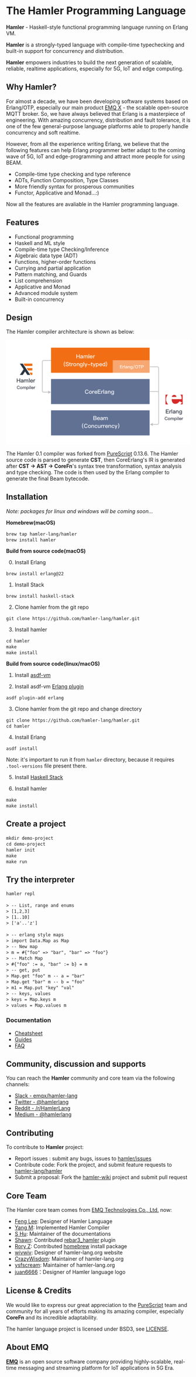 # The Hamler Programming Language

**Hamler** - Haskell-style functional programming language running on Erlang VM.

**Hamler** is a strongly-typed language with compile-time typechecking and built-in support for concurrency and distribution.

**Hamler** empowers industries to build the next generation of scalable, reliable, realtime applications, especially for 5G, IoT and edge computing.

## **Why Hamler?**

For almost a decade, we have been developing software systems based on Erlang/OTP, especially our main product [EMQ X](https://github.com/emqx/emqx) - the scalable open-source MQTT broker. So, we have always believed that Erlang is a masterpiece of engineering. With amazing concurrency, distribution and fault tolerance, it is one of the few general-purpose language platforms able to properly handle concurrency and soft realtime.

However, from all the experience writing Erlang, we believe that the following features can help Erlang programmer better adapt to the coming wave of 5G, IoT and edge-programming and attract more people for using BEAM.

- Compile-time type checking and type reference
- ADTs, Function Composition, Type Classes
- More friendly syntax for prosperous communities
- Functor, Applicative and Monad...:)

Now all the features are avaliable in the Hamler programming language.

## **Features**

- Functional programming
- Haskell and ML style
- Compile-time type Checking/Inference
- Algebraic data type (ADT)
- Functions, higher-order functions
- Currying and partial application
- Pattern matching, and Guards
- List comprehension
- Applicative and Monad
- Advanced module system
- Built-in concurrency

## **Design**

The Hamler compiler architecture is shown as below:

![hamler-compiler](https://github.com/hamler-lang/hamler.github.io/blob/master/images/compiler.png)

The Hamler 0.1 compiler was forked from [PureScript][PureScriptHamler] 0.13.6. The Hamler source code is parsed to generate **CST**, then CoreErlang's IR is generated after **CST -> AST -> CoreFn**'s syntax tree transformation, syntax analysis and type checking. The code is then used by the Erlang compiler to generate the final Beam bytecode.

[PureScriptHamler]: https://github.com/hamler-lang/purescript

## **Installation**

*Note: packages for linux and windows will be coming soon...*

**Homebrew(macOS)**

  ```shell
  brew tap hamler-lang/hamler
  brew install hamler
  ```

**Build from source code(macOS)**

0. Install Erlang

  ```shell
  brew install erlang@22
  ```

1. Install Stack

  ```shell
  brew install haskell-stack
  ```

2. Clone hamler from the git repo

  ```shell
  git clone https://github.com/hamler-lang/hamler.git
  ```

3. Install hamler

  ```shell
  cd hamler
  make
  make install
  ```

**Build from source code(linux/macOS)**

1. Install [asdf-vm](https://asdf-vm.com/#/core-manage-asdf-vm?id=install)

2. Install asdf-vm [Erlang plugin](https://github.com/asdf-vm/asdf-erlang)

  ```shell
  asdf plugin-add erlang
  ```

3. Clone hamler from the git repo and change directory

  ```shell
  git clone https://github.com/hamler-lang/hamler.git
  cd hamler
  ```

4. Install Erlang

  ```shell
  asdf install
  ```

  Note: it's important to run it from `hamler` directory, because it requires
  `.tool-versions` file present there.

5. Install [Haskell Stack](https://docs.haskellstack.org/en/stable/install_and_upgrade/)

6. Install hamler

  ```shell
  make
  make install
  ```

## **Create a project**

  ```shell
  mkdir demo-project
  cd demo-project
  hamler init
  make
  make run
  ```

## **Try the interpreter**

  ```shell
  hamler repl

  > -- List, range and enums
  > [1,2,3]
  > [1..10]
  > ['a'..'z']

  > -- erlang style maps
  > import Data.Map as Map
  > -- New map
  > m = #{"foo" => "bar", "bar" => "foo"}
  > -- Match Map
  > #{"foo" := a, "bar" := b} = m
  > -- get, put
  > Map.get "foo" m -- a = "bar"
  > Map.get "bar" m -- b = "foo"
  > m1 = Map.put "key" "val"
  > -- keys, values
  > keys = Map.keys m
  > values = Map.values m
  ```

### **Documentation**

- [Cheatsheet](https://github.com/hamler-lang/documentation/blob/master/Cheatsheet.md)
- [Guides](https://github.com/hamler-lang/documentation/tree/master/guides/)
- [FAQ](https://github.com/hamler-lang/documentation/blob/master/FAQ.md)

## **Community, discussion and supports**

You can reach the **Hamler** community and core team via the following channels:

- [Slack - emqx/hamler-lang](https://slack-invite.emqx.io/)
- [Twitter - @hamlerlang](https://twitter.com/hamlerlang)
- [Reddit - /r/HamlerLang](https://www.reddit.com/r/HamlerLang/)
- [Medium - @hamlerlang](https://medium.com/@hamlerlang)

## **Contributing**

To contribute to **Hamler** project:

- Report issues : submit any bugs, issues to [hamler/issues][hamler-issues]
- Contribute code: Fork the project, and submit feature requests to [hamler-lang/hamler][hamler-project]
- Submit a proposal: Fork the [hamler-wiki][hamler-wiki] project and submit pull request

[hamler-issues]: https://github.com/hamler-lang/hamler/issues
[hamler-project]: https://github.com/hamler-lang/hamler
[hamler-wiki]: https://github.com/hamler-lang/hamler-wiki

## **Core Team**

The Hamler core team comes from [EMQ Technologies Co., Ltd.](https://emqx.io/) now:

- [Feng Lee](https://github.com/emqplus): Designer of Hamler Language
- [Yang M](https://github.com/EMQ-YangM): Implemented Hamler Compiler
- [S Hu](https://github.com/SjWho): Maintainer of the documentations
- [Shawn](https://github.com/terry-xiaoyu): Contributed [rebar3_hamler][rebar3_hamler] plugin
- [Rory Z](https://github.com/zhanghongtong): Contributed [homebrew][homebrew] install package
- [wivwiv](https://github.com/wivwiv): Designer of hamler-lang.org website
- [CrazyWisdom](https://github.com/CrazyWisdom): Maintainer of hamler-lang.org
- [ysfscream](https://github.com/ysfscream): Maintainer of hamler-lang.org
- [juan6666](https://github.com/juan6666)：Designer of Hamler language logo

[homebrew]: https://github.com/hamler-lang/homebrew-hamler
[rebar3_hamler]: https://github.com/hamler-lang/rebar3_hamler

## **License & Credits**

We would like to express our great appreciation to the [PureScript][PureScriptSite] team and community for all years of efforts making its amazing compiler, especially **CoreFn** and its incredible adaptability.

The hamler language project is licensed under BSD3, see [LICENSE](./LICENSE).

[PureScriptSite]: https://www.purescript.org/

## **About EMQ**

[**EMQ**](https://emqx.io/) is an open source software company providing highly-scalable, real-time messaging and streaming platform for IoT applications in 5G Era.
